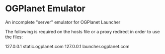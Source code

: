 # OGPlanet Emulator
An incomplete "server" emulator for OGPlanet Launcher

The following is required on the hosts file or a proxy redirect in order to use the files:

127.0.0.1 static.ogplanet.com
127.0.0.1 launcher.ogplanet.com
